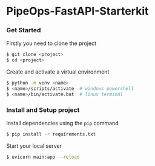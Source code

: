 # PipeOps-FastAPI-Starterkit 

### Get Started
Firstly you need to clone the project 

```bash
$ git clone <project>
$ cd <project>
```

Create and activate a virtual environment 

``` bash
$ python -m venv <name>
$ <name>/scripts/activate  # windows powershell
$ <name>/bin/activate.bat  # linux terminal
```

### Install and Setup project
Install dependencies using the `pip` command 

``` bash
$ pip install -r requirements.txt
```

Start your local server

```bash
$ uvicorn main:app --reload
```